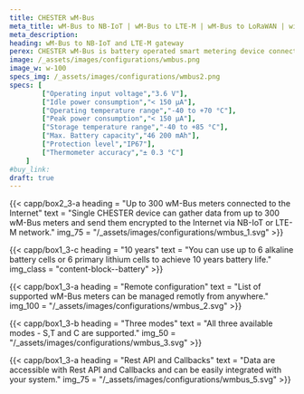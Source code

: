 ```yaml
---
title: CHESTER wM-Bus
meta_title: wM-Bus to NB-IoT | wM-Bus to LTE-M | wM-Bus to LoRaWAN | with IoT Gateway CHESTER
meta_description:
heading: wM-Bus to NB-IoT and LTE-M gateway
perex: CHESTER wM-Bus is battery operated smart metering device connecting up to 300 wM-Bus meters to the Internet with NB-IoT and LTE-M networks.
image: /_assets/images/configurations/wmbus.png
image_w: w-100
specs_img: /_assets/images/configurations/wmbus2.png
specs: [
        ["Operating input voltage","3.6 V"],
        ["Idle power consumption","< 150 μA"],
        ["Operating temperature range","-40 to +70 °C"],
        ["Peak power consumption","< 150 μA"],
        ["Storage temperature range","-40 to +85 °C"],
        ["Max. Battery capacity","46 200 mAh"],
        ["Protection level","IP67"],
        ["Thermometer accuracy","± 0.3 °C"]
    ]
#buy_link: 
draft: true
---
```



 {{< capp/box2_3-a heading = "Up to 300 wM-Bus meters connected to the Internet" text = "Single CHESTER device can gather data from up to 300 wM-Bus meters and send them encrypted to the Internet via NB-IoT or LTE-M network." img_75 = "/_assets/images/configurations/wmbus_1.svg" >}}

{{< capp/box1_3-c heading = "10 years" text = "You can use up to 6 alkaline battery cells or 6 primary lithium cells to achieve 10 years battery life." img_class = "content-block--battery" >}}

{{< capp/box1_3-a heading = "Remote configuration" text = "List of supported wM-Bus meters can be managed remotly from anywhere." img_100 = "/_assets/images/configurations/wmbus_2.svg" >}}
        
{{< capp/box1_3-b heading = "Three modes" text = "All three available modes - S,T and C are supported." img_50 = "/_assets/images/configurations/wmbus_3.svg" >}}

{{< capp/box1_3-a heading = "Rest API and Callbacks" text = "Data are accessible with Rest API and Callbacks and can be easily integrated with your system." img_75 = "/_assets/images/configurations/wmbus_5.svg" >}}
